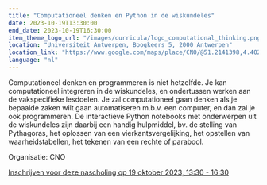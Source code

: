 ```yaml
---
title: "Computationeel denken en Python in de wiskundeles"
date: 2023-10-19T13:30:00
end_date: 2023-10-19T16:30:00
item_theme_logo_url: "/images/curricula/logo_computational_thinking.png"
location: "Universiteit Antwerpen, Boogkeers 5, 2000 Antwerpen"
location_link: "https://www.google.com/maps/place/CNO/@51.2141398,4.4021687,17z/data=!3m1!4b1!4m5!3m4!1s0x47c3f6ff172ceed5:0xb3b8225c72873810!8m2!3d51.2141398!4d4.4043574"
language: "nl"
---
```


Computationeel denken en programmeren is niet hetzelfde. Je kan computationeel integreren in de wiskundeles, en ondertussen werken aan de vakspecifieke lesdoelen. Je zal computationeel gaan denken als je bepaalde zaken wilt gaan automatiseren m.b.v. een computer, en dan zal je ook programmeren. De interactieve Python notebooks met onderwerpen uit de wiskundeles zijn daarbij een handig hulpmiddel, bv. de stelling van Pythagoras, het oplossen van een vierkantsvergelijking, het opstellen van waarheidstabellen, het tekenen van een rechte of parabool.

Organisatie: CNO

[Inschrijven voor deze nascholing op 19 oktober 2023, 13:30 - 16:30](https://cno.uantwerpen.be/nl/opleiding/computationeel-denken-en-python-in-de-wiskundeles-78985?filter=)
